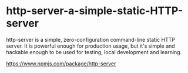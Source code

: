 # http-server-a-simple-static-HTTP-server
http-server is a simple, zero-configuration command-line static HTTP server. It is powerful enough for production usage, but it's simple and hackable enough to be used for testing, local development and learning.

https://www.npmjs.com/package/http-server
